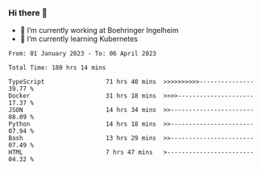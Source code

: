 ### Hi there 👋
- 🔭 I’m currently working at Boehringer Ingelheim
- 🌱 I’m currently learning Kubernetes

 
<!--START_SECTION:waka-->

```text
From: 01 January 2023 - To: 06 April 2023

Total Time: 180 hrs 14 mins

TypeScript                 71 hrs 40 mins  >>>>>>>>>>---------------   39.77 %
Docker                     31 hrs 18 mins  >>>>---------------------   17.37 %
JSON                       14 hrs 34 mins  >>-----------------------   08.09 %
Python                     14 hrs 18 mins  >>-----------------------   07.94 %
Bash                       13 hrs 29 mins  >>-----------------------   07.49 %
HTML                       7 hrs 47 mins   >------------------------   04.32 %
```

<!--END_SECTION:waka-->

 
